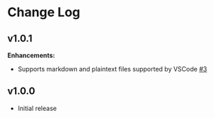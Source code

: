 # Change Log

## v1.0.1

**Enhancements:**

- Supports markdown and plaintext files supported by VSCode [#3](https://github.com/seachicken/vscode-pomodoro-edit/issues/3)

## v1.0.0

- Initial release
